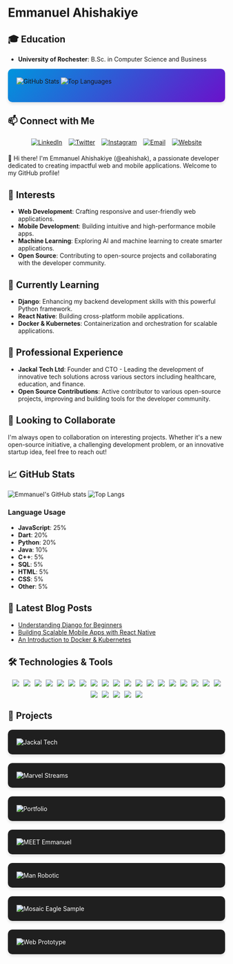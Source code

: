 # Emmanuel Ahishakiye
## 🎓 Education
- **University of Rochester**: B.Sc. in Computer Science and Business
<div style="background: linear-gradient(135deg, #0095DD, #6a11cb); padding: 20px; border-radius: 10px; box-shadow: 0 4px 6px rgba(0, 0, 0, 0.1);">
    <img src="https://github-readme-stats.vercel.app/api?username=eahishak&show_icons=true&theme=radical&include_all_commits=true&count_private=true&custom_title=Emmanuel%20Ahishakiye%27s%20GitHub%20Stats&line_height=30" alt="GitHub Stats" style="margin-bottom: 20px;" />
    <img src="https://github-readme-stats.vercel.app/api/top-langs/?username=eahishak&layout=compact&theme=radical&langs_count=10&hide=html,css&exclude_repo=eahishak.github.io" alt="Top Languages" />
</div>

## 📫 Connect with Me

<div style="display: flex; justify-content: center; gap: 15px; flex-wrap: wrap; margin: 20px 0;">
    <a href="https://www.linkedin.com/in/emmanuelahishakiye/">
        <img src="https://img.shields.io/badge/LinkedIn-Connect-blue?style=for-the-badge&logo=linkedin" alt="LinkedIn">
    </a>
    <a href="https://twitter.com/ema__vx">
        <img src="https://img.shields.io/badge/Twitter-Follow-blue?style=for-the-badge&logo=twitter" alt="Twitter">
    </a>
    <a href="https://www.instagram.com/_emlucky/">
        <img src="https://img.shields.io/badge/Instagram-Follow-red?style=for-the-badge&logo=instagram" alt="Instagram">
    </a>
    <a href="mailto:eahishak@u.rochester.edu">
        <img src="https://img.shields.io/badge/Email-Contact-red?style=for-the-badge&logo=gmail" alt="Email">
    </a>
    <a href="https://eahishakiye.com/">
        <img src="https://img.shields.io/badge/Website-Visit-green?style=for-the-badge&logo=google-chrome" alt="Website">
    </a>
</div>

👋 Hi there! I'm Emmanuel Ahishakiye (@eahishak), a passionate developer dedicated to creating impactful web and mobile applications. Welcome to my GitHub profile!

## 👀 Interests
- **Web Development**: Crafting responsive and user-friendly web applications.
- **Mobile Development**: Building intuitive and high-performance mobile apps.
- **Machine Learning**: Exploring AI and machine learning to create smarter applications.
- **Open Source**: Contributing to open-source projects and collaborating with the developer community.

## 🌱 Currently Learning
- **Django**: Enhancing my backend development skills with this powerful Python framework.
- **React Native**: Building cross-platform mobile applications.
- **Docker & Kubernetes**: Containerization and orchestration for scalable applications.

## 💼 Professional Experience
- **Jackal Tech Ltd**: Founder and CTO - Leading the development of innovative tech solutions across various sectors including healthcare, education, and finance.
- **Open Source Contributions**: Active contributor to various open-source projects, improving and building tools for the developer community.

## 💞️ Looking to Collaborate
I'm always open to collaboration on interesting projects. Whether it's a new open-source initiative, a challenging development problem, or an innovative startup idea, feel free to reach out!

## 📈 GitHub Stats
![Emmanuel's GitHub stats](https://github-readme-stats.vercel.app/api?username=eahishak&show_icons=true&theme=radical&include_all_commits=true&count_private=true&custom_title=Emmanuel%20Ahishakiye%27s%20GitHub%20Stats&line_height=30)
![Top Langs](https://github-readme-stats.vercel.app/api/top-langs/?username=eahishak&layout=compact&theme=radical&langs_count=10&hide=html,css&exclude_repo=eahishak.github.io)

### Language Usage
- **JavaScript**: 25%
- **Dart**: 20%
- **Python**: 20%
- **Java**: 10%
- **C++**: 5%
- **SQL**: 5%
- **HTML**: 5%
- **CSS**: 5%
- **Other**: 5%

## 📝 Latest Blog Posts
- [Understanding Django for Beginners](https://medium.com/@eahishak/understanding-django-for-beginners-123456)
- [Building Scalable Mobile Apps with React Native](https://medium.com/@eahishak/building-scalable-mobile-apps-with-react-native-123456)
- [An Introduction to Docker & Kubernetes](https://medium.com/@eahishak/an-introduction-to-docker-kubernetes-123456)

## 🛠️ Technologies & Tools

<div style="display: flex; flex-wrap: wrap; justify-content: center; gap: 10px; margin: 20px 0;">
    <img src="https://img.shields.io/badge/-Dart-05122A?style=for-the-badge&logo=dart" />
    <img src="https://img.shields.io/badge/-JavaScript-05122A?style=for-the-badge&logo=javascript" />
    <img src="https://img.shields.io/badge/-Java-05122A?style=for-the-badge&logo=java" />
    <img src="https://img.shields.io/badge/-C++-05122A?style=for-the-badge&logo=c%2B%2B" />
    <img src="https://img.shields.io/badge/-CSS3-05122A?style=for-the-badge&logo=css3" />
    <img src="https://img.shields.io/badge/-SQL-05122A?style=for-the-badge&logo=sql" />
    <img src="https://img.shields.io/badge/-HTML5-05122A?style=for-the-badge&logo=html5" />
    <img src="https://img.shields.io/badge/-Python-05122A?style=for-the-badge&logo=python" />
    <img src="https://img.shields.io/badge/-React-05122A?style=for-the-badge&logo=react" />
    <img src="https://img.shields.io/badge/-Vue.js-05122A?style=for-the-badge&logo=vue.js" />
    <img src="https://img.shields.io/badge/-Node.js-05122A?style=for-the-badge&logo=node.js" />
    <img src="https://img.shields.io/badge/-Express-05122A?style=for-the-badge&logo=express" />
    <img src="https://img.shields.io/badge/-React%20Native-05122A?style=for-the-badge&logo=react" />
    <img src="https://img.shields.io/badge/-Flutter-05122A?style=for-the-badge&logo=flutter" />
    <img src="https://img.shields.io/badge/-PostgreSQL-05122A?style=for-the-badge&logo=postgresql" />
    <img src="https://img.shields.io/badge/-MongoDB-05122A?style=for-the-badge&logo=mongodb" />
    <img src="https://img.shields.io/badge/-MySQL-05122A?style=for-the-badge&logo=mysql" />
    <img src="https://img.shields.io/badge/-Docker-05122A?style=for-the-badge&logo=docker" />
    <img src="https://img.shields.io/badge/-Kubernetes-05122A?style=for-the-badge&logo=kubernetes" />
    <img src="https://img.shields.io/badge/-Jenkins-05122A?style=for-the-badge&logo=jenkins" />
    <img src="https://img.shields.io/badge/-GitHub%20Actions-05122A?style=for-the-badge&logo=github-actions" />
    <img src="https://img.shields.io/badge/-AWS-05122A?style=for-the-badge&logo=amazon-aws" />
    <img src="https://img.shields.io/badge/-Azure-05122A?style=for-the-badge&logo=microsoft-azure" />
    <img src="https://img.shields.io/badge/-Google%20Cloud-05122A?style=for-the-badge&logo=google-cloud" />
</div>

## 🚀 Projects

<div style="display: grid; grid-template-columns: repeat(auto-fit, minmax(300px, 1fr)); gap: 20px; margin: 20px 0;">
    <div style="background: #1f1f1f; padding: 20px; border-radius: 10px; box-shadow: 0 4px 6px rgba(0, 0, 0, 0.1);">
        <a href="https://github.com/eahishak/jackal-tech" style="color: white; text-decoration: none;">
            <img src="https://github-readme-stats.vercel.app/api/pin/?username=eahishak&repo=jackal-tech&theme=radical" alt="Jackal Tech" />
        </a>
    </div>
    <div style="background: #1f1f1f; padding: 20px; border-radius: 10px; box-shadow: 0 4px 6px rgba(0, 0, 0, 0.1);">
        <a href="https://github.com/eahishak/marvel-streams" style="color: white; text-decoration: none;">
            <img src="https://github-readme-stats.vercel.app/api/pin/?username=eahishak&repo=marvel-streams&theme=radical" alt="Marvel Streams" />
        </a>
    </div>
    <div style="background: #1f1f1f; padding: 20px; border-radius: 10px; box-shadow: 0 4px 6px rgba(0, 0, 0, 0.1);">
        <a href="https://github.com/eahishak/Emmanuel-Ahishakiye-Portfolio" style="color: white; text-decoration: none;">
            <img src="https://github-readme-stats.vercel.app/api/pin/?username=eahishak&repo=Emmanuel-Ahishakiye-Portfolio&theme=radical" alt="Portfolio" />
        </a>
    </div>
    <div style="background: #1f1f1f; padding: 20px; border-radius: 10px; box-shadow: 0 4px 6px rgba(0, 0, 0, 0.1);">
        <a href="https://github.com/eahishak/MEETEmmanuel" style="color: white; text-decoration: none;">
            <img src="https://github-readme-stats.vercel.app/api/pin/?username=eahishak&repo=MEETEmmanuel&theme=radical" alt="MEET Emmanuel" />
        </a>
    </div>
    <div style="background: #1f1f1f; padding: 20px; border-radius: 10px; box-shadow: 0 4px 6px rgba(0, 0, 0, 0.1);">
        <a href="https://github.com/eahishak/ManRobotic" style="color: white; text-decoration: none;">
            <img src="https://github-readme-stats.vercel.app/api/pin/?username=eahishak&repo=ManRobotic&theme=radical" alt="Man Robotic" />
        </a>
    </div>
    <div style="background: #1f1f1f; padding: 20px; border-radius: 10px; box-shadow: 0 4px 6px rgba(0, 0, 0, 0.1);">
        <a href="https://github.com/eahishak/Mosaic-Eagle-Sample" style="color: white; text-decoration: none;">
            <img src="https://github-readme-stats.vercel.app/api/pin/?username=eahishak&repo=Mosaic-Eagle-Sample&theme=radical" alt="Mosaic Eagle Sample" />
        </a>
    </div>
    <div style="background: #1f1f1f; padding: 20px; border-radius: 10px; box-shadow: 0 4px 6px rgba(0, 0, 0, 0.1);">
        <a href="https://github.com/eahishak/Jackal-Tech--Web-Prototype" style="color: white; text-decoration: none;">
            <img src="https://github-readme-stats.vercel.app/api/pin/?username=eahishak&repo=Jackal-Tech--Web-Prototype&theme=radical" alt="Web Prototype" />
        </a>
    </div>
</div>
